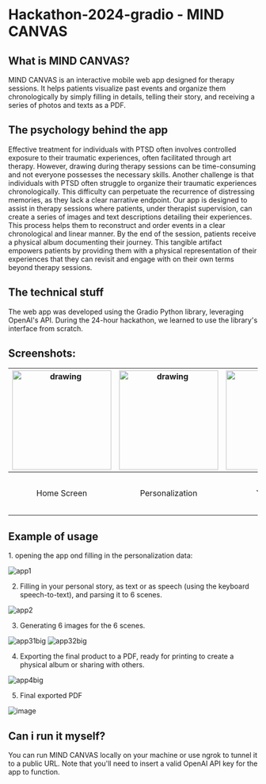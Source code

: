 <h1> Hackathon-2024-gradio - MIND CANVAS </h1> 

<h2>What is MIND CANVAS?</h2>
MIND CANVAS is an interactive mobile web app designed for therapy sessions. It helps patients visualize past events and organize them chronologically by simply filling in details, telling their story, and receiving a series of photos and texts as a PDF.

<h2>The psychology behind the app</h2>
Effective treatment for individuals with PTSD often involves controlled exposure to their traumatic experiences, often facilitated through art therapy. However, drawing during therapy sessions can be time-consuming and not everyone possesses the necessary skills.
Another challenge is that individuals with PTSD often struggle to organize their traumatic experiences chronologically. This difficulty can perpetuate the recurrence of distressing memories, as they lack a clear narrative endpoint.
Our app is designed to assist in therapy sessions where patients, under therapist supervision, can create a series of images and text descriptions detailing their experiences. This process helps them to reconstruct and order events in a clear chronological and linear manner. By the end of the session, patients receive a physical album documenting their journey. This tangible artifact empowers patients by providing them with a physical representation of their experiences that they can revisit and engage with on their own terms beyond therapy sessions.

<h2>The technical stuff</h2>
The web app was developed using the Gradio Python library, leveraging OpenAI's API. During the 24-hour hackathon, we learned to use the library's interface from scratch.

<h2>Screenshots:</h2>

| <img src="https://github.com/ItamarFriedman/Hackathon-2024-gradio/assets/102632171/30fa301f-7ce1-40a5-8501-e8efe35ecde5" alt="drawing" width="200" style="vertical-align:bottom"/> | <img src="https://github.com/ItamarFriedman/Hackathon-2024-gradio/assets/102632171/5e9c6555-69e0-48f2-870e-532606bd98ba" alt="drawing" width="200" style="vertical-align:bottom"/> | <img src="https://github.com/ItamarFriedman/Hackathon-2024-gradio/assets/102632171/de6029df-9aac-4334-8829-b9d28994c7d6" alt="drawing" width="200" style="vertical-align:bottom"/> | <img src="https://github.com/ItamarFriedman/Hackathon-2024-gradio/assets/102632171/61da802f-2250-4c75-b045-1c7e1b4d1c29" alt="drawing" width="200" style="vertical-align:bottom"/> |
|:------------------------------------:|:----------------------------------:|:------------------------------------:|:------------------------------------:|
| Home Screen                         | Personalization                          | Your story                        | Create the images<br/>and<br/>get a ready for printing PDF                         |


<h2>Example of usage</h2>
1. opening the app ond filling in the personalization data:

![app1](https://github.com/ItamarFriedman/Hackathon-2024-gradio/assets/102632171/c0d80c29-79a0-4ae0-833e-e8bd318e3bff)
















2. Filling in your personal story, as text or as speech (using the keyboard speech-to-text), and parsing it to 6 scenes.

![app2](https://github.com/ItamarFriedman/Hackathon-2024-gradio/assets/102632171/023e69c7-4310-436b-8735-cb4cb5450317)
















3. Generating 6 images for the 6 scenes.

![app31big](https://github.com/ItamarFriedman/Hackathon-2024-gradio/assets/102632171/0b65e799-0581-4257-814f-7eefce59a9ef)                                           ![app32big](https://github.com/ItamarFriedman/Hackathon-2024-gradio/assets/102632171/e7cfa06a-b7b7-4b12-ba2f-aae00e7f9151)




















4. Exporting the final product to a PDF, ready for printing to create a physical album or sharing with others.

![app4big](https://github.com/ItamarFriedman/Hackathon-2024-gradio/assets/102632171/4b19d6f8-6ae3-40ab-8ff3-d96485f7258e)























5. Final exported PDF

![image](https://github.com/ItamarFriedman/Hackathon-2024-gradio/assets/102632171/bd135845-431b-4055-8d4e-67d316645a86)



<h2>Can i run it myself?</h2>
You can run MIND CANVAS locally on your machine or use ngrok to tunnel it to a public URL. Note that you'll need to insert a valid OpenAI API key for the app to function.
